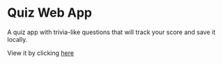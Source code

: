# Quiz Web App

A quiz app with trivia-like questions that will track your score and save it locally. 

View it by clicking [here](https://angry-panini-9a16d8.netlify.app)
